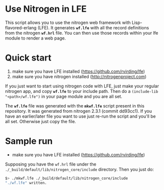 Use Nitrogen in LFE
===================

This script allows you to use the nitrogen web framework with
Lisp-flavored-erlang (LFE). It generates **`wf.lfe`** with all the record
definitions from the nitrogen **`wf.hrl`** file. You can then use those records
within your lfe module to render a web page.

Quick start
===========
1. make sure you have LFE installed (https://github.com/rvirding/lfe)
2. make sure you have nitrogen installed (http://nitrogenproject.com)

If you just want to start using nitrogen code with LFE, just make your regular
nitrogen app, and copy  **`wf.lfe`**  to your include path. Then do a
`(include-lib "<path>/wf.lfe")` in your page module and you are all set.

The **`wf.lfe`**  file was generated with the **`mkwf.lfe`** script present in this
repository. It was generated from nitrogen 2.3.1 (commit dd93cc1). If you have an
earlier/later file you want to use just re-run the script and you'll be all set.
Otherwise just copy the file.

Sample run
===========
* make sure you have LFE installed (https://github.com/rvirding/lfe)

Supposing you have the `wf.hrl` file under the
`./_build/default/lib/nitrogen_core/include` directory. Then you just do:

```bash
$> ./mkwf.lfe ./_build/default/lib/nitrogen_core/include
"./wf.lfe" written.
```
